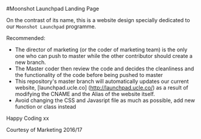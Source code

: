 #Moonshot Launchpad Landing Page

On the contrast of its name, this is a website design specially dedicated to our `Moonshot Launchpad` programme. 

Recommended:
- The director of marketing (or the coder of marketing team) is the only one who can push to master while the other contributor should create a new branch.
- The Master coder then review the code and decides the cleanliness and the functionality of the code before being pushed to master
- This repository's master branch will automatically updates our current website, [launchpad.ucle.co] (http://launchpad.ucle.co/) as a result of modifying the CNAME and the Alias of the website itself.
- Avoid changing the CSS and Javasript file as much as possible, add new function or class instead


Happy Coding
xx


Courtesy of Marketing 2016/17
